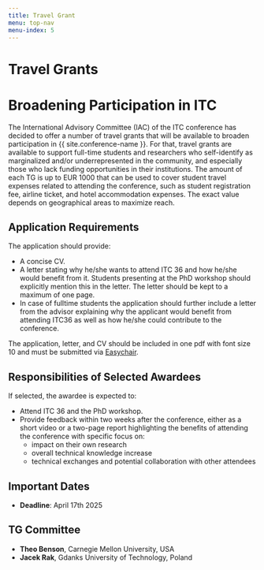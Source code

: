 ```yaml
---
title: Travel Grant
menu: top-nav
menu-index: 5
---
```


# Travel Grants

# Broadening Participation in ITC 

The International Advisory Committee (IAC) of the ITC conference has decided to offer a number of travel grants that will be available to broaden participation in {{ site.conference-name }}. For that, travel grants are available to support full-time students and researchers who self-identify as marginalized and/or underrepresented in the community, and especially those who lack funding opportunities in their institutions. The amount of each TG is up to EUR 1000 that can be used to cover student travel expenses related to attending the conference, such as student registration fee, airline ticket, and hotel accommodation expenses. The exact value depends on geographical areas to maximize reach.

## Application Requirements

The application should provide:

- A concise CV.
- A letter stating why he/she wants to attend ITC 36 and how he/she would benefit from it. Students presenting at the PhD workshop should explicitly mention this in the letter. The letter should be kept to a maximum of one page.
- In case of fulltime students the application should further include a letter from the advisor explaining why the applicant would benefit from attending ITC36 as well as how he/she could contribute to the conference.

The application, letter, and CV should be included in one pdf with font size 10 and must be submitted via [Easychair](https://easychair.org/conferences?conf=itc36tg).



## Responsibilities of Selected Awardees

If selected, the awardee is expected to:

- Attend ITC 36 and the PhD workshop.
- Provide feedback within two weeks after the conference, either as a short video or a two-page report highlighting the benefits of attending the conference with specific focus on:
	- impact on their own research
	- overall technical knowledge increase
	- technical exchanges and potential collaboration with other attendees

## Important Dates

- **Deadline**: April 17th 2025

## TG Committee

- **Theo Benson**, Carnegie Mellon University, USA
- **Jacek Rak**, Gdanks University of Technology, Poland




